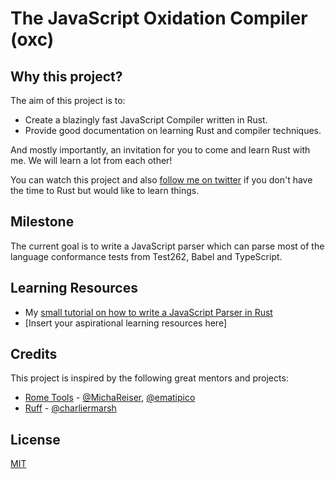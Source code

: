 # The JavaScript Oxidation Compiler (oxc)

## Why this project?

The aim of this project is to:

* Create a blazingly fast JavaScript Compiler written in Rust.
* Provide good documentation on learning Rust and compiler techniques.

And mostly importantly, an invitation for you to come and learn Rust with me.
We will learn a lot from each other!

You can watch this project and also [follow me on twitter](https://twitter.com/boshen_c) if you don't have the time to
Rust but would like to learn things.

## Milestone

The current goal is to write a JavaScript parser which can parse most of the language conformance tests from
Test262, Babel and TypeScript.

## Learning Resources

* My [small tutorial on how to write a JavaScript Parser in Rust](https://boshen.github.io/javascript-parser-in-rust/)
* [Insert your aspirational learning resources here]

## Credits

This project is inspired by the following great mentors and projects:

* [Rome Tools](https://github.com/rome/tools) - [@MichaReiser](https://github.com/MichaReiser), [@ematipico](https://github.com/ematipico)
* [Ruff](https://github.com/charliermarsh/ruff) - [@charliermarsh](https://github.com/charliermarsh)

## License

[MIT](./LICENSE)
